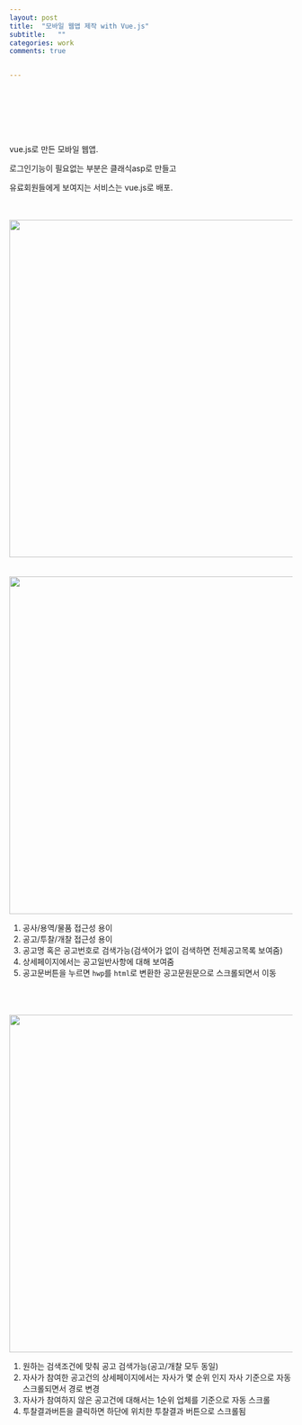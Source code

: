 ```yaml
---
layout: post
title:  "모바일 웹앱 제작 with Vue.js"
subtitle:   ""
categories: work
comments: true


---
```










<br>

<br>

<br>

<br>

<br>

vue.js로 만든 모바일 웹앱.

로그인기능이 필요없는 부분은 클래식asp로 만들고

유료회원들에게 보여지는 서비스는 vue.js로 배포.

<br>

<br>

<img src="https://soraji.github.io/assets/img/work/publish.gif" height="600">

<br>

<br>

<br>

<img src="https://soraji.github.io/assets/img/work/konggo.gif" height="600">

1. 공사/용역/물품 접근성 용이
2. 공고/투찰/개찰 접근성 용이
3. 공고명 혹은 공고번호로 검색가능(검색어가 없이 검색하면 전체공고목록 보여줌)
4. 상세페이지에서는 공고일반사항에 대해 보여줌
5. 공고문버튼을 누르면 `hwp`를 `html`로 변환한 공고문원문으로 스크롤되면서 이동

<br>

<br>

<br>



<img src="https://soraji.github.io/assets/img/work/open.gif" height="600">

1. 원하는 검색조건에 맞춰 공고 검색가능(공고/개찰 모두 동일)
2. 자사가 참여한 공고건의 상세페이지에서는 자사가 몇 순위 인지 자사 기준으로 자동 스크롤되면서 경로 변경
3. 자사가 참여하지 않은 공고건에 대해서는 1순위 업체를 기준으로 자동 스크롤
4. 투찰결과버튼을 클릭하면 하단에 위치한 투찰결과 버튼으로 스크롤됨

<br>

<br>

<br>
